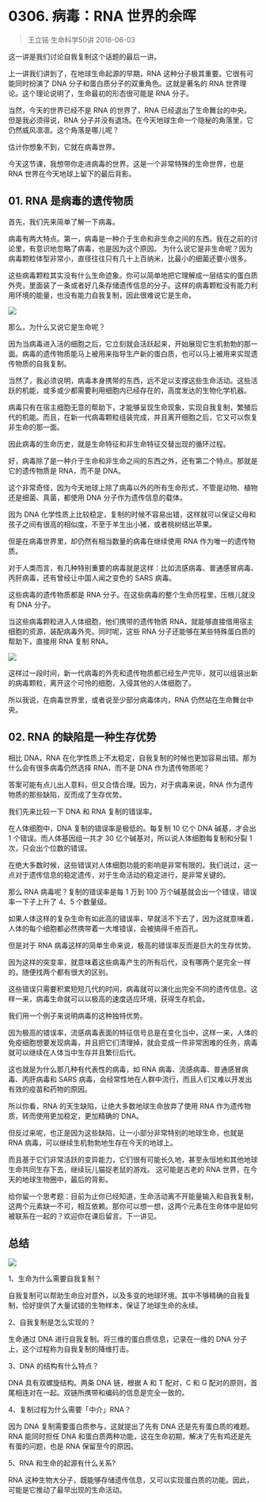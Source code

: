 # 0306. 病毒：RNA 世界的余晖
> 王立铭·生命科学50讲
2018-06-03

这一讲是我们讨论自我复制这个话题的最后一讲。

上一讲我们讲到了，在地球生命起源的早期，RNA 这种分子极其重要。它很有可能同时扮演了 DNA 分子和蛋白质分子的双重角色。这就是著名的 RNA 世界理论。这个理论说明了，生命最初的形态很可能是 RNA 分子。

当然，今天的世界已经不是 RNA 的世界了，RNA 已经退出了生命舞台的中央。但是我必须得说，RNA 分子并没有退场。在今天地球生命一个隐秘的角落里，它仍然威风凛凛。这个角落是哪儿呢？

估计你想象不到，它就在病毒世界。

今天这节课，我想带你走进病毒的世界。这是一个非常特殊的生命世界，也是 RNA 世界在今天地球上留下的最后背影。

## 01. RNA 是病毒的遗传物质

首先，我们先来简单了解一下病毒。

病毒有两大特点。第一，病毒是一种介于生命和非生命之间的东西。我在之前的讨论里，有意识地忽略了病毒，也是因为这个原因。
为什么说它是非生命呢？因为病毒颗粒体型非常小，直径往往只有几十上百纳米，比最小的细菌还要小很多。

这些病毒颗粒其实没有什么生命迹象。你可以简单地把它理解成一层结实的蛋白质外壳，里面装了一条或者好几条存储遗传信息的分子。这样的病毒颗粒没有能力利用环境的能量，也没有能力自我复制，因此很难说它是生命。

![](https://raw.githubusercontent.com/dalong0514/selfstudy/master/图片链接/生命科学/2018039.jpg)

那么，为什么又说它是生命呢？

因为当病毒进入活的细胞之后，它立刻就会活跃起来，开始展现它生机勃勃的那一面。病毒的遗传物质能马上被用来指导生产新的蛋白质，也可以马上被用来实现遗传物质的自我复制。

当然了，我必须说明，病毒本身携带的东西，远不足以支撑这些生命活动。这些活跃的机能，或多或少都需要利用细胞内已经存在的，高度发达的生物化学机器。

病毒只有在宿主细胞无意的帮助下，才能够呈现生命现象，实现自我复制，繁殖后代的机能。而且，在新一代病毒颗粒组装完成，并且离开细胞之后，它又可以恢复非生命的那一面。

因此病毒的生命历史，就是生命特征和非生命特征交替出现的循环过程。

好，病毒除了是一种介于生命和非生命之间的东西之外，还有第二个特点。那就是它的遗传物质是 RNA，而不是 DNA。

这个非常奇怪，因为今天地球上除了病毒以外的所有生命形式，不管是动物、植物还是细菌、真菌，都使用 DNA 分子作为遗传信息的载体。

因为 DNA 化学性质上比较稳定，复制的时候不容易出错，这样就可以保证父母和孩子之间有很高的相似度，不至于羊生出小猪，或者桃树结出苹果。

但是在病毒世界里，却仍然有相当数量的病毒在继续使用 RNA 作为唯一的遗传物质。

对于人类而言，有几种特别重要的病毒就是这样：比如流感病毒、普通感冒病毒、丙肝病毒，还有曾经让中国人闻之变色的 SARS 病毒。

这些病毒的遗传物质都是 RNA 分子。在这些病毒的整个生命历程里，压根儿就没有 DNA 分子。

当这些病毒颗粒进入人体细胞，他们携带的遗传物质 RNA，就能够直接借用宿主细胞的资源，装配病毒外壳。同时呢，这些 RNA 分子还能够在某些特殊蛋白质的帮助下，直接用 RNA 复制 RNA。

![](https://raw.githubusercontent.com/dalong0514/selfstudy/master/图片链接/生命科学/2018040.jpg)

这样过一段时间，新一代病毒的外壳和遗传物质都已经生产完毕，就可以组装出新的病毒颗粒，离开这个可怜的细胞，入侵其他的人体细胞了。

所以我说，在病毒世界里，或者说至少部分病毒体内，RNA 仍然站在生命舞台中央。

## 02. RNA 的缺陷是一种生存优势

相比 DNA，RNA 在化学性质上不太稳定，自我复制的时候也更加容易出错。那为什么会有很多病毒仍然选择 RNA，而不是 DNA 作为遗传物质呢？

答案可能有点儿出人意料，但又合情合理。因为，对于病毒来说，RNA 作为遗传物质的那些缺陷，反而成了生存优势。

我们先来比较一下 DNA 和 RNA 复制的错误率。

在人体细胞中，DNA 复制的错误率是极低的。每复制 10 亿个 DNA 碱基，才会出 1 个错误。而人体基因组一共才 30 亿个碱基对，所以说人体细胞每复制和分裂 1 次，只会出个位数的错误。

在绝大多数时候，这些错误对人体细胞功能的影响是非常有限的。我们说过，这一点对于遗传信息的稳定遗传，对于生命活动的稳定进行，是非常关键的。

那么 RNA 病毒呢？复制的错误率是每 1 万到 100 万个碱基就会出一个错误，错误率一下子上升了 4、5 个数量级。

如果人体这样的复杂生命有如此高的错误率，早就活不下去了，因为这就意味着，人体的每个细胞都必然携带着一大堆错误，会被搞得千疮百孔。

但是对于 RNA 病毒这样的简单生命来说，极高的错误率反而是巨大的生存优势。

因为这样的突变率，就意味着这些病毒产生的所有后代，没有哪两个是完全一样的，随便找两个都有很大的区别。

这些错误只需要积累短短几代的时间，病毒就可以演化出完全不同的遗传信息。这样一来，病毒生命就可以以极高的速度适应环境，获得生存机会。

我们用一个例子来说明病毒的这种独特优势。

因为极高的错误率，流感病毒表面的特征信号总是在变化当中，这样一来，人体的免疫细胞想要发现病毒，并且把它们清理掉，就会变成一件非常困难的任务，病毒就可以继续在人体当中生存并且繁衍后代。

这也就是为什么那几种有代表性的病毒，如 RNA 病毒、流感病毒、普通感冒病毒、丙肝病毒和 SARS 病毒，会经常性地在人群中流行，而且人们又难以开发出有效的疫苗和药物的原因。

所以你看，RNA 的天生缺陷，让绝大多数地球生命放弃了使用 RNA 作为遗传物质，转而使用更加稳定，更加精确的 DNA。

但反过来呢，也正是因为这些缺陷，让一小部分非常特别的地球生命，也就是 RNA 病毒，可以继续生机勃勃地生存在今天的地球上。

而且基于它们非常活跃的变异能力，它们很有可能长久地，甚至永恒地和其他地球生命共同生存下去，继续玩儿猫捉老鼠的游戏。
这可能是古老的 RNA 世界，在今天的地球生物圈中，最后的背影。

给你留一个思考题：目前为止你已经知道，生命活动离不开能量输入和自我复制，这两个元素缺一不可，相互依赖。那你可以想一想，这两个元素在生命体中是如何被联系在一起的？欢迎你在课后留言。下一讲见。

## 总结

![](https://raw.githubusercontent.com/dalong0514/selfstudy/master/图片链接/生命科学/2018041.jpg)

1、生命为什么需要自我复制？

自我复制可以帮助生命应对意外，以及多变的地球环境。其中不够精确的自我复制，恰好提供了大量试错的生物样本，保证了地球生命的永续。

2、自我复制是怎么实现的？

生命通过 DNA 进行自我复制。将三维的蛋白质信息，记录在一维的 DNA 分子上，这个过程称为自我复制的降维打击。

3、DNA 的结构有什么特点？

DNA 具有双螺旋结构。两条 DNA 链，根据 A 和 T 配对，C 和 G 配对的原则，首尾相连对在一起。双链所携带和编码的信息是完全一致的。

4、复制过程为什么需要「中介」RNA？

因为 DNA 复制需要蛋白质参与，这就提出了先有 DNA 还是先有蛋白质的难题。RNA 能同时担任 DNA 和蛋白质两种功能，这在生命初期，解决了先有鸡还是先有蛋的问题，也是 RNA 保留至今的原因。

5、RNA 和生命的起源有什么关系?

RNA 这种生物大分子，既能够存储遗传信息，又可以实现蛋白质的功能。因此，可能是它推动了最早出现的生命活动。



